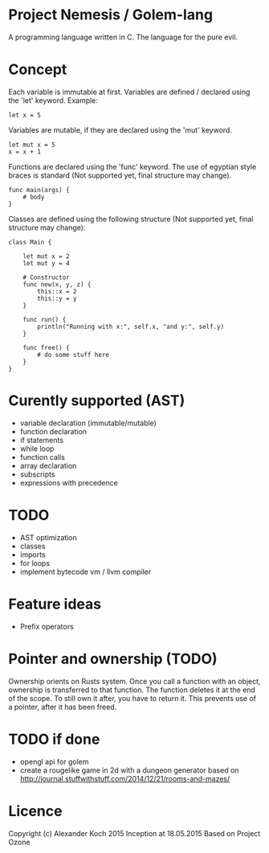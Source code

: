 # Project Nemesis / Golem-lang

A programming language written in C.
The language for the pure evil.

# Concept

Each variable is immutable at first. Variables are defined / declared using the 'let' keyword.
Example:

	let x = 5

Variables are mutable, if they are declared using the 'mut' keyword.

	let mut x = 5
	x = x + 1

Functions are declared using the 'func' keyword.
The use of egyptian style braces is standard (Not supported yet, final structure may change).

	func main(args) {
		# body
	}

Classes are defined using the following structure (Not supported yet, final structure may change):

 	class Main {

		let mut x = 2
		let mut y = 4

		# Constructor
		func new(x, y, z) {
			this::x = 2
			this::y = y
		}

		func run() {
			println("Running with x:", self.x, "and y:", self.y)
		}

		func free() {
			# do some stuff here
		}
	}

# Curently supported (AST)

- variable declaration (immutable/mutable)
- function declaration
- if statements
- while loop
- function calls
- array declaration
- subscripts
- expressions with precedence

# TODO

- AST optimization
- classes
- imports
- for loops
- implement bytecode vm / llvm compiler

# Feature ideas

- Prefix operators

# Pointer and ownership (TODO)
Ownership orients on Rusts system. Once you call a function with an object, ownership is transferred to that function.
The function deletes it at the end of the scope. To still own it after, you have to return it.
This prevents use of a pointer, after it has been freed.

# TODO if done

- opengl api for golem
- create a rougelike game in 2d with a dungeon generator based on http://journal.stuffwithstuff.com/2014/12/21/rooms-and-mazes/


# Licence
Copyright (c) Alexander Koch 2015
Inception at 18.05.2015
Based on Project Ozone
